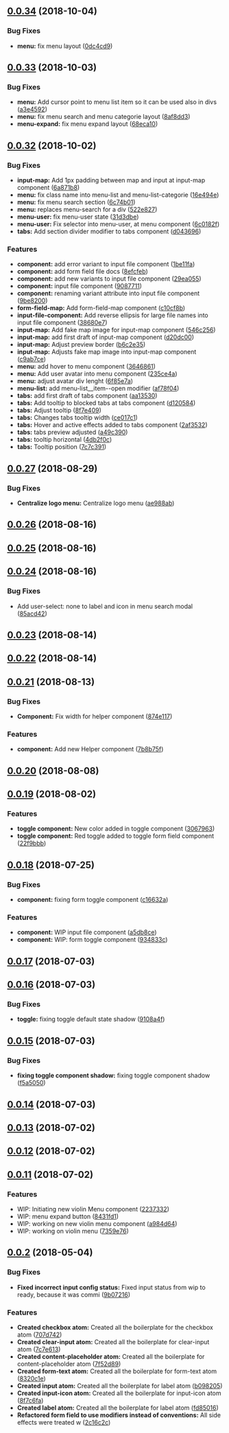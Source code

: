 <a name="0.0.34"></a>
## [0.0.34](https://github.com/involvestecnologia/violin.css/compare/v0.0.33...v0.0.34) (2018-10-04)


### Bug Fixes

* **menu:** fix menu layout ([0dc4cd9](https://github.com/involvestecnologia/violin.css/commit/0dc4cd9))



<a name="0.0.33"></a>
## [0.0.33](https://github.com/involvestecnologia/violin.css/compare/v0.0.32...v0.0.33) (2018-10-03)


### Bug Fixes

* **menu:** Add cursor point to menu list item so it can be used also in divs ([a3e4592](https://github.com/involvestecnologia/violin.css/commit/a3e4592))
* **menu:** fix menu search and menu categorie layout ([8af8dd3](https://github.com/involvestecnologia/violin.css/commit/8af8dd3))
* **menu-expand:** fix menu expand layout ([68eca10](https://github.com/involvestecnologia/violin.css/commit/68eca10))



<a name="0.0.32"></a>
## [0.0.32](https://github.com/involvestecnologia/violin.css/compare/v0.0.27...v0.0.32) (2018-10-02)


### Bug Fixes

* **input-map:** Add 1px padding between map and input at input-map component ([6a871b8](https://github.com/involvestecnologia/violin.css/commit/6a871b8))
* **menu:** fix class name into menu-list and menu-list-categorie ([16e494e](https://github.com/involvestecnologia/violin.css/commit/16e494e))
* **menu:** fix menu search section ([6c74b01](https://github.com/involvestecnologia/violin.css/commit/6c74b01))
* **menu:** replaces menu-search for a div ([522e827](https://github.com/involvestecnologia/violin.css/commit/522e827))
* **menu-user:** fix menu-user state ([31d3dbe](https://github.com/involvestecnologia/violin.css/commit/31d3dbe))
* **menu-user:** Fix selector into menu-user, at menu component ([6c0182f](https://github.com/involvestecnologia/violin.css/commit/6c0182f))
* **tabs:** Add section divider modifier to tabs component ([d043696](https://github.com/involvestecnologia/violin.css/commit/d043696))


### Features

* **component:** add error variant to input file component ([1be11fa](https://github.com/involvestecnologia/violin.css/commit/1be11fa))
* **component:** add form field file docs ([8efcfeb](https://github.com/involvestecnologia/violin.css/commit/8efcfeb))
* **component:** add new variants to input file component ([29ea055](https://github.com/involvestecnologia/violin.css/commit/29ea055))
* **component:** input file component ([9087711](https://github.com/involvestecnologia/violin.css/commit/9087711))
* **component:** renaming variant attribute into input file component ([9be8200](https://github.com/involvestecnologia/violin.css/commit/9be8200))
* **form-field-map:** Add form-field-map component ([c10cf8b](https://github.com/involvestecnologia/violin.css/commit/c10cf8b))
* **input-file-component:** Add reverse ellipsis for large file names into input file component ([38680e7](https://github.com/involvestecnologia/violin.css/commit/38680e7))
* **input-map:** Add fake map image for input-map component ([546c256](https://github.com/involvestecnologia/violin.css/commit/546c256))
* **input-map:** add first draft of input-map component ([d20dc00](https://github.com/involvestecnologia/violin.css/commit/d20dc00))
* **input-map:** Adjust preview border ([b6c2e35](https://github.com/involvestecnologia/violin.css/commit/b6c2e35))
* **input-map:** Adjusts fake map image into input-map component ([c9ab7ce](https://github.com/involvestecnologia/violin.css/commit/c9ab7ce))
* **menu:** add hover to menu component ([3646861](https://github.com/involvestecnologia/violin.css/commit/3646861))
* **menu:** Add user avatar into menu component ([235ce4a](https://github.com/involvestecnologia/violin.css/commit/235ce4a))
* **menu:** adjust avatar div lenght ([6f85e7a](https://github.com/involvestecnologia/violin.css/commit/6f85e7a))
* **menu-list:** add menu-list__item--open modifier ([af78f04](https://github.com/involvestecnologia/violin.css/commit/af78f04))
* **tabs:** add first draft of tabs component ([aa13530](https://github.com/involvestecnologia/violin.css/commit/aa13530))
* **tabs:** Add tooltip to blocked tabs at tabs component ([d120584](https://github.com/involvestecnologia/violin.css/commit/d120584))
* **tabs:** Adjust tooltip ([8f7e409](https://github.com/involvestecnologia/violin.css/commit/8f7e409))
* **tabs:** Changes tabs tooltip width ([ce017c1](https://github.com/involvestecnologia/violin.css/commit/ce017c1))
* **tabs:** Hover and active effects added to tabs component ([2af3532](https://github.com/involvestecnologia/violin.css/commit/2af3532))
* **tabs:** tabs preview adjusted ([a49c390](https://github.com/involvestecnologia/violin.css/commit/a49c390))
* **tabs:** tooltip horizontal ([4db2f0c](https://github.com/involvestecnologia/violin.css/commit/4db2f0c))
* **tabs:** Tooltip position ([7c7c391](https://github.com/involvestecnologia/violin.css/commit/7c7c391))



<a name="0.0.27"></a>
## [0.0.27](https://github.com/involvestecnologia/violin.css/compare/v0.0.26...v0.0.27) (2018-08-29)


### Bug Fixes

* **Centralize logo menu:** Centralize logo menu ([ae988ab](https://github.com/involvestecnologia/violin.css/commit/ae988ab))



<a name="0.0.26"></a>
## [0.0.26](https://github.com/involvestecnologia/violin.css/compare/v0.0.25...v0.0.26) (2018-08-16)



<a name="0.0.25"></a>
## [0.0.25](https://github.com/involvestecnologia/violin.css/compare/v0.0.24...v0.0.25) (2018-08-16)



<a name="0.0.24"></a>
## [0.0.24](https://github.com/involvestecnologia/violin.css/compare/v0.0.23...v0.0.24) (2018-08-16)


### Bug Fixes

* Add user-select: none to label and icon in menu search modal ([85acd42](https://github.com/involvestecnologia/violin.css/commit/85acd42))



<a name="0.0.23"></a>
## [0.0.23](https://github.com/involvestecnologia/violin.css/compare/v0.0.22...v0.0.23) (2018-08-14)



<a name="0.0.22"></a>
## [0.0.22](https://github.com/involvestecnologia/violin.css/compare/v0.0.21...v0.0.22) (2018-08-14)



<a name="0.0.21"></a>
## [0.0.21](https://github.com/involvestecnologia/violin.css/compare/v0.0.20...v0.0.21) (2018-08-13)


### Bug Fixes

* **Component:** Fix width for helper component ([874e117](https://github.com/involvestecnologia/violin.css/commit/874e117))


### Features

* **component:** Add new Helper component ([7b8b75f](https://github.com/involvestecnologia/violin.css/commit/7b8b75f))



<a name="0.0.20"></a>
## [0.0.20](https://github.com/involvestecnologia/violin.css/compare/v0.0.19...v0.0.20) (2018-08-08)



<a name="0.0.19"></a>
## [0.0.19](https://github.com/involvestecnologia/violin.css/compare/v0.0.18...v0.0.19) (2018-08-02)


### Features

* **toggle component:** New color added in toggle component ([3067963](https://github.com/involvestecnologia/violin.css/commit/3067963))
* **toggle component:** Red toggle added to toggle form field component ([22f9bbb](https://github.com/involvestecnologia/violin.css/commit/22f9bbb))



<a name="0.0.18"></a>
## [0.0.18](https://github.com/involvestecnologia/violin.css/compare/v0.0.17...v0.0.18) (2018-07-25)


### Bug Fixes

* **component:** fixing form toggle component ([c16632a](https://github.com/involvestecnologia/violin.css/commit/c16632a))


### Features

* **component:** WIP input file component ([a5db8ce](https://github.com/involvestecnologia/violin.css/commit/a5db8ce))
* **component:** WIP: form toggle component ([934833c](https://github.com/involvestecnologia/violin.css/commit/934833c))



<a name="0.0.17"></a>
## [0.0.17](https://github.com/involvestecnologia/violin.css/compare/v0.0.16...v0.0.17) (2018-07-03)



<a name="0.0.16"></a>
## [0.0.16](https://github.com/involvestecnologia/violin.css/compare/v0.0.15...v0.0.16) (2018-07-03)


### Bug Fixes

* **toggle:** fixing toggle default state shadow ([9108a4f](https://github.com/involvestecnologia/violin.css/commit/9108a4f))



<a name="0.0.15"></a>
## [0.0.15](https://github.com/involvestecnologia/violin.css/compare/v0.0.14...v0.0.15) (2018-07-03)


### Bug Fixes

* **fixing toggle component shadow:** fixing toggle component shadow ([f5a5050](https://github.com/involvestecnologia/violin.css/commit/f5a5050))



<a name="0.0.14"></a>
## [0.0.14](https://github.com/involvestecnologia/violin.css/compare/v0.0.13...v0.0.14) (2018-07-03)



<a name="0.0.13"></a>
## [0.0.13](https://github.com/involvestecnologia/violin.css/compare/v0.0.12...v0.0.13) (2018-07-02)



<a name="0.0.12"></a>
## [0.0.12](https://github.com/involvestecnologia/violin.css/compare/v0.0.11...v0.0.12) (2018-07-02)



<a name="0.0.11"></a>
## [0.0.11](https://github.com/involvestecnologia/violin.css/compare/v0.0.2...v0.0.11) (2018-07-02)


### Features

* WIP: Initiating new violin Menu component ([2237332](https://github.com/involvestecnologia/violin.css/commit/2237332))
* WIP: menu expand button ([8431fd1](https://github.com/involvestecnologia/violin.css/commit/8431fd1))
* WIP: working on new violin menu component ([a984d64](https://github.com/involvestecnologia/violin.css/commit/a984d64))
* WIP: working on violin menu ([7359e76](https://github.com/involvestecnologia/violin.css/commit/7359e76))



<a name="0.0.2"></a>
## [0.0.2](https://github.com/involvestecnologia/violin.css/compare/v0.0.1...v0.0.2) (2018-05-04)


### Bug Fixes

* **Fixed incorrect input config status:** Fixed input status from wip to ready, because it was commi ([9b07216](https://github.com/involvestecnologia/violin.css/commit/9b07216))


### Features

* **Created checkbox atom:** Created all the boilerplate for the checkbox atom ([707d742](https://github.com/involvestecnologia/violin.css/commit/707d742))
* **Created clear-input atom:** Created all the boilerplate for clear-input atom ([7c7e613](https://github.com/involvestecnologia/violin.css/commit/7c7e613))
* **Created content-placeholder atom:** Created all the boilerplate for content-placeholder atom ([7f52d89](https://github.com/involvestecnologia/violin.css/commit/7f52d89))
* **Created form-text atom:** Created all the boilerplate for form-text atom ([8320c1e](https://github.com/involvestecnologia/violin.css/commit/8320c1e))
* **Created input atom:** Created all the boilerplate for label atom ([b098205](https://github.com/involvestecnologia/violin.css/commit/b098205))
* **Created input-icon atom:** Created all the boilerplate for input-icon atom ([8f7c6fa](https://github.com/involvestecnologia/violin.css/commit/8f7c6fa))
* **Created label atom:** Created all the boilerplate for label atom ([fd85016](https://github.com/involvestecnologia/violin.css/commit/fd85016))
* **Refactored form field to use modifiers instead of conventions:** All side effects were treated w ([2c16c2c](https://github.com/involvestecnologia/violin.css/commit/2c16c2c))



